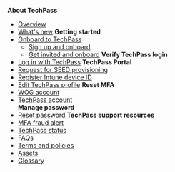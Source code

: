 **About TechPass**
- [Overview](home)
- [What's new](/whats-new/whats-new.md)
**Getting started**  
- [Onboard to TechPass](onboard-to-techpass.md)
  - [Sign up and onboard](sign-up-and-onboard-to-techpass)
  - [Get invited and onboard](get-invited-and-onboard-to-techpass)
**Verify TechPass login** 
- [Log in with TechPass](log-in-with-techpass)
**TechPass Portal**
- [Request for SEED provisioning](request-for-seed-provisioning)
- [Register Intune device ID](register-intune-device-id)
- [Edit TechPass profile](edit-profile)
**Reset MFA**
- [WOG account](reset-security-verification-for-wog-account)
- [TechPass account](reset-techpass-mfa-for-new-device)  
**Manage password**
- [Reset password](reset-password)
**TechPass support resources**
- [MFA fraud alert](mfa-fraud-alert)
- [TechPass status](techpass-status)
- [FAQs](/support/overview.md)
- [Terms and policies](terms-and-policies)
- [Assets](assets)
- [Glossary](glossary)



